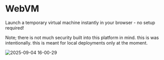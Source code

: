 # WebVM
Launch a temporary virtual machine instantly in your browser - no setup required!

Note; there is not much security built into this platform in mind. this is was intentionally. this is meant for local deployments only at the moment.

![2025-09-04 16-00-29](https://github.com/user-attachments/assets/702753df-a3d2-447b-8569-1caf11f28c81)

